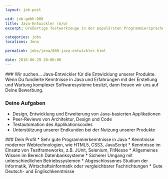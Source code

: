 ```yaml
---
layout: job-post

uid: job-gmbh-008
title: Java-Entwickler (m/w)
excerpt: Großartige Testwerkzeuge in der populärsten Programmiersprache schreiben.

categories: jobs
locations: Jena

permalink: jobs/jena/008-java-entwickler.html

date: 2016-06-29 20:00:00
---
```

<div markdown="1" class="col-sm-8 col-md-4">
### Wir suchen...
Java-Entwickler für die Entwicklung unserer Produkte. Wenn Du fundierte Kenntnisse in Java und Erfahrungen mit der Erstellung und Wartung komplexer Softwaresysteme besitzt, dann freuen wir uns auf Deine Bewerbung.


### Deine Aufgaben

* Design, Entwicklung und Erweiterung von Java-basierten Applikationen
* Peer-Reviews von Architektur, Design und Code
* Testautomation des Applikationscodes
* Unterstützung unserer Endkunden bei der Nutzung unserer Produkte

</div>

<div markdown="1" class="col-sm-8 col-sm-offset-4 col-md-4 col-md-offset-0">
### Dein Profil
* Sehr gute Programmierkenntnisse in Java
* Kenntnisse moderner Webtechnologien, wie HTML5, CSS3, JavaScript
* Kenntnisse im Einsatz von Testframeworks, z.B. JUnit, Selenium, FitNesse
* Allgemeines Wissen im Bereich Datenbanksysteme
* Sicherer Umgang mit unterschiedlichen Betriebssystemen
* Abgeschlossenes Studium der Informatik, Wirtschaftsinformatik oder vergleichbarer Fachrichtungen
* Gute Deutsch- und Englischkenntnisse

</div>
